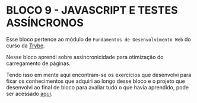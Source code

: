 # BLOCO 9 - JAVASCRIPT E TESTES ASSÍNCRONOS

Esse bloco pertence ao módulo de `Fundamentos de Desenvolvimento Web` do curso da [Trybe](https://www.betrybe.com/). 

Nesse bloco aprendi sobre assíncronicidade para otimização do carregamento de páginas.

Tendo isso em mente aqui encontram-se os exercícios que desenvolvi para fixar os conhecimentos que adquiri ao longo desse bloco e o projeto que desenvolvi ao final de bloco para avaliar tudo o que havia aprendido, pode ser acessado [aqui](linkProjetoDoBloco).